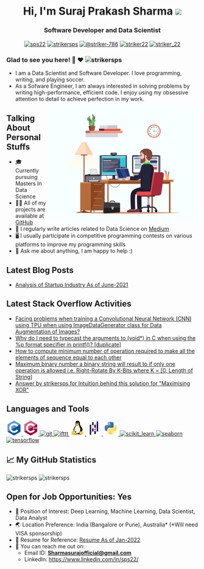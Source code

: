 <h1 align="center">Hi, I'm Suraj Prakash Sharma  <img src="https://media.giphy.com/media/hvRJCLFzcasrR4ia7z/giphy.gif" width="30px"> </h1>
<h3 align="center"> Software Developer and Data Scientist</h3>

<p align="center">
<a href="https://linkedin.com/in/sps22" target="blank"><img align="center" src="https://raw.githubusercontent.com/rahuldkjain/github-profile-readme-generator/master/src/images/icons/Social/linked-in-alt.svg" alt="sps22" height="30" width="40" /></a>
<a href="https://stackoverflow.com/users/12210908/strikersps" target="blank"><img align="center" src="https://raw.githubusercontent.com/rahuldkjain/github-profile-readme-generator/master/src/images/icons/Social/stack-overflow.svg" alt="strikersps" height="30" width="40" /></a>
<a href="https://medium.com/@striker-786" target="blank"><img align="center" src="https://raw.githubusercontent.com/rahuldkjain/github-profile-readme-generator/master/src/images/icons/Social/medium.svg" alt="@striker-786" height="30" width="40" /></a>
<a href="https://www.codechef.com/users/striker22" target="blank"><img align="center" src="https://cdn.jsdelivr.net/npm/simple-icons@3.1.0/icons/codechef.svg" alt="striker22" height="30" width="40" /></a>
<a href="https://www.hackerrank.com/striker_22" target="blank"><img align="center" src="https://raw.githubusercontent.com/rahuldkjain/github-profile-readme-generator/master/src/images/icons/Social/hackerrank.svg" alt="striker_22" height="30" width="40" /></a>
</p>

### Glad to see you here! 🎉 ♥️ <img src="https://komarev.com/ghpvc/?username=strikersps&label=PROFILE+VIEWS&color=0e75b6&style=flat-square" alt="strikersps" /></p>
* I am a Data Scientist and Software Developer. I love programming, writing, and playing soccer.
* As a Sofware Engineer, I am always interested in solving problems by writing high-performance, efficient code. I enjoy using my obsessive attention to detail to achieve perfection in my work. 

<img align="right" alt="GIF" src="https://github.com/strikersps/strikersps/blob/main/coding.gif?raw=true" width="400" height="300"/>  

## Talking About Personal Stuffs

- 🎓 Currently pursuing Masters In Data Science
- 👨‍💻 All of my projects are available at [GitHub](https://github.com/strikersps)
- 📝 I regularly write articles related to Data Science on [Medium](https://medium.com/@striker-786)
- 🖥️ I usually participate in competitive programming contests on various platforms to improve my programming skills
- 💬 Ask me about anything, I am happy to help :)

## Latest Blog Posts
<!-- BLOG-POST-LIST:START -->
- [Analysis of Startup Industry As of June-2021](https://medium.com/analytics-vidhya/analysis-of-startup-industry-as-of-june-2021-683e1b213a5c?source=rss-13a552a393bf------2)
<!-- BLOG-POST-LIST:END -->

## Latest Stack Overflow Activities  
<!-- STACKOVERFLOW:START -->
- [Facing problems when training a Convolutional Neural Network &lpar;CNN&rpar; using TPU when using ImageDataGenerator class for Data Augmentation of Images?](https://stackoverflow.com/questions/67751478/facing-problems-when-training-a-convolutional-neural-network-cnn-using-tpu-whe)
- [Why do I need to typecast the arguments to &lpar;void*&rpar; in C when using the %p format specifier in printf&lpar;&rpar;? [duplicate]](https://stackoverflow.com/questions/64265282/why-do-i-need-to-typecast-the-arguments-to-void-in-c-when-using-the-p-format)
- [How to compute minimum number of operation required to make all the elements of sequence equal to each other](https://stackoverflow.com/questions/62702690/how-to-compute-minimum-number-of-operation-required-to-make-all-the-elements-of)
- [Maximum binary number a binary string will result to if only one operation is allowed i.e. Right-Rotate By K-Bits where K = [0, Length of String]](https://stackoverflow.com/questions/61076092/maximum-binary-number-a-binary-string-will-result-to-if-only-one-operation-is-al)
- [Answer by strikersps for Intuition behind this solution for &quot;Maximising XOR&quot;](https://stackoverflow.com/questions/26763870/intuition-behind-this-solution-for-maximising-xor/60064063#60064063)
<!-- STACKOVERFLOW:END -->

## Languages and Tools
<p align="left"> <a href="https://www.cprogramming.com/" target="_blank" rel="noreferrer"> <img src="https://raw.githubusercontent.com/devicons/devicon/master/icons/c/c-original.svg" alt="c" width="40" height="40"/> </a> <a href="https://www.w3schools.com/cpp/" target="_blank" rel="noreferrer"> <img src="https://raw.githubusercontent.com/devicons/devicon/master/icons/cplusplus/cplusplus-original.svg" alt="cplusplus" width="40" height="40"/> </a> <a href="https://git-scm.com/" target="_blank" rel="noreferrer"> <img src="https://www.vectorlogo.zone/logos/git-scm/git-scm-icon.svg" alt="git" width="40" height="40"/> </a> <a href="https://ifttt.com/" target="_blank" rel="noreferrer"> <img src="https://www.vectorlogo.zone/logos/ifttt/ifttt-ar21.svg" alt="ifttt" width="40" height="40"/> </a> <a href="https://www.linux.org/" target="_blank" rel="noreferrer"> <img src="https://raw.githubusercontent.com/devicons/devicon/master/icons/linux/linux-original.svg" alt="linux" width="40" height="40"/> </a> <a href="https://pandas.pydata.org/" target="_blank" rel="noreferrer"> <img src="https://raw.githubusercontent.com/devicons/devicon/2ae2a900d2f041da66e950e4d48052658d850630/icons/pandas/pandas-original.svg" alt="pandas" width="40" height="40"/> </a> <a href="https://www.python.org" target="_blank" rel="noreferrer"> <img src="https://raw.githubusercontent.com/devicons/devicon/master/icons/python/python-original.svg" alt="python" width="40" height="40"/> </a> <a href="https://scikit-learn.org/" target="_blank" rel="noreferrer"> <img src="https://upload.wikimedia.org/wikipedia/commons/0/05/Scikit_learn_logo_small.svg" alt="scikit_learn" width="40" height="40"/> </a> <a href="https://seaborn.pydata.org/" target="_blank" rel="noreferrer"> <img src="https://seaborn.pydata.org/_images/logo-mark-lightbg.svg" alt="seaborn" width="40" height="40"/> </a> <a href="https://www.tensorflow.org" target="_blank" rel="noreferrer"> <img src="https://www.vectorlogo.zone/logos/tensorflow/tensorflow-icon.svg" alt="tensorflow" width="40" height="40"/> </a> </p>

## 📈 My GitHub Statistics
<p>
  <img height = "160em" src="https://github-readme-stats.vercel.app/api?username=strikersps&show_icons=true&hide_border=true&count_private=true&locale=en" alt="strikersps"/>
  <img height = "160em" src="https://github-readme-stats.vercel.app/api/top-langs?username=strikersps&show_icons=true&hide_border=true&locale=en&layout=compact&langs_count=4" alt="strikersps"/
</p>

## Open for Job Opportunities: Yes
- 💼 Position of Interest: Deep Learning, Machine Learning, Data Scientist, Data Analyst
- 🌏 Location Preference: India (Bangalore or Pune), Australia* (*Will need VISA sponsorship)
- 📄 Resume for Reference: [Resume As of Jan-2022](https://drive.google.com/file/d/1_2ACl0xMNXU6MExZ8Ejr79TBQkO6XkGb/view?usp=sharing)
- 📧 You can reach me out on: 
  - Email ID: **[Sharmasurajofficial@gmail.com](mailto:Sharmasurajofficial@gmail.com)**
  - LinkedIn: https://www.linkedin.com/in/sps22/
